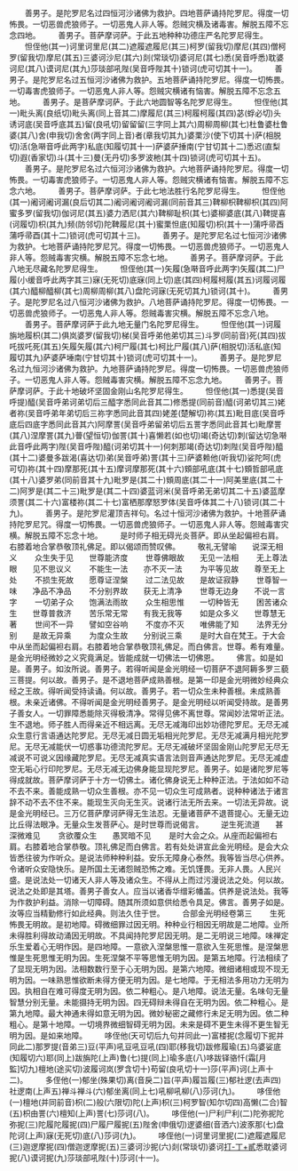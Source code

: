 <!-- { "loadSidebar": true } -->
　　善男子。是陀罗尼名过四恒河沙诸佛为救护。四地菩萨诵持陀罗尼。得度一切怖畏。一切恶兽虎狼师子。一切恶鬼人非人等。怨贼灾横及诸毒害。解脱五障不忘念四地。
　　善男子。菩萨摩诃萨。于此五地种种功德庄严名陀罗尼得生。
　　怛侄他(其一)诃里诃里尼(其二)遮履遮履尼(其三)柯罗(留我切)摩尼(其四)僧柯罗(留我切)摩尼(其五)三婆诃沙尼(其六)剡(常琰切)婆诃尼(其七)悉(吴音呼悉)耽婆诃尼(其八)谟诃尼(其九)莎琰部吼陛(吴音呼陛其十)锁诃(虎可切其十一)。
　　善男子。是陀罗尼名过五恒河沙诸佛为救护。五地菩萨诵持陀罗尼。得度一切怖畏。一切毒害虎狼师子。一切恶鬼人非人等。怨贼灾横诸有恼害。解脱五障不忘念五地。
　　善男子。是菩萨摩诃萨。于此六地圆智等名陀罗尼得生。
　　怛侄他(其一)毗头离(良纸切)毗头离(同上音其二)摩履尼(其三)柯履柯履(其四)苾(蜉必切)头诱诃底(吴音呼底其五)留(良吼切)留留留(三字同上其六)周柳周柳(其七)杜鲁婆杜鲁婆(其八)舍(申我切)舍舍(两字同上音)者(章我切其九)婆栗沙(使下切其十)萨(相脱切)活(急啭音呼此两字)私底(知履切其十一)萨婆萨捶南(宁甘切其十二)悉迟(直梨切)遐(香家切)斗(其十三)曼(无丹切)多罗波杝(其十四)锁诃(虎可切其十五)。
　　善男子。是陀罗尼名过六恒河沙诸佛为救护。六地菩萨诵持陀罗尼。得度一切怖畏。一切毒害虎狼师子。一切恶鬼人非人等。怨贼灾横诸有恼害。解脱五障不忘念六地。
　　善男子。菩萨摩诃萨。于此七地法胜行名陀罗尼得生。
　　怛侄他(其一)阇诃阇诃漏(良后切其二)阇诃阇诃阇诃漏(同前音其三)鞞柳枳鞞柳枳(其四)阿蜜多罗(留我切)伽诃尼(其五)婆力洒尼(其六)鞞柳耻枳(其七)婆柳婆底(其八)鞞提喜(诃履切)枳(其九)频(防邻切)陀鞞履尼(其十)蜜栗怛底(知履切)枳(其十一)蒲呼帚酉蒲呼帚酉(其十二)锁诃(虎可切其十三)。
　　善男子。是陀罗尼名过七恒河沙诸佛为救护。七地菩萨诵持陀罗尼咒。得度一切怖畏。一切恶兽虎狼师子。一切恶鬼人非人等。怨贼毒害灾横。解脱五障不忘念七地。
　　善男子。菩萨摩诃萨。于此八地无尽藏名陀罗尼得生。
　　怛侄他(其一)矢履(急啭音呼此两字)矢履(其二)尸履(小缓音呼此两字其三)寐(无死切)底寐(同上切)底(其四)柯履柯履(其五)诃履诃履(其六)醯柳醯柳(其七)周柳周柳(其八)盘陀诃寐(无死切其九)锁诃(其十)。
　　善男子。是陀罗尼名过八恒河沙诸佛为救护。八地菩萨诵持陀罗尼。得度一切怖畏。一切恶兽虎狼师子。一切恶鬼人非人等。怨贼毒害灾横。解脱五障不忘念八地。
　　善男子。菩萨摩诃萨于此九地无量门名陀罗尼得生。
　　怛侄他(其一)诃履旃地履枳(其二)俱岚婆罗(留我切)梯(吴音呼弟他弟切其三)斗罗(同前音)死(其四)拔吒拔吒死(其五)矢履矢履(其六)柯尸履(其七)柯比尸履(其八)萨(相脱切)活私底(知履切其九)萨婆萨埵南(宁甘切其十)锁诃(虎可切其十一)。
　　善男子。是陀罗尼名过九恒河沙诸佛为救护。九地菩萨诵持陀罗尼。得度一切怖畏。一切恶兽虎狼师子。一切恶鬼人非人等。怨贼毒害灾横。解脱五障不忘念九地。
　　善男子。菩萨摩诃萨。于此十地破坏坚固金刚山名陀罗尼得生。
　　怛侄他(其一)悉提(吴音呼提)醯(吴音呼弟诃弟切后三醯字悉同此音其二)修悉提(同前音)醯(诃弟切其三)姥者祢(吴音呼弟年弟切后三祢字悉同此音其四)姥差(楚解切)祢(其五)毗目底(吴音呼底后四底字悉同此音其六)阿摩詈(吴音呼弟留弟切后五詈字悉同此音其七)毗摩詈(其八)涅摩詈(其九)瞢(望恒切)伽詈(其十)喜懒若(如也切)竭(奇达切)刺(留达切急啭此音呼此两字)陛(吴音呼陛)醯(诃弟切其十一)何刺那竭(奇达切)刺陛(吴音呼陛)醯(其十二)婆曼多跋渴(喜达切)弟(吴音呼弟)詈(其十三)萨婆赖他(听我切)娑陀呵(虎可切)祢(其十四)摩那死(其十五)摩诃摩那死(其十六)頞部吼底(其十七)頞哲部吼底(其十八)婆罗弟(同前音其十九)毗罗是(其二十)頞周底(其二十一)阿美里底(其二十二)阿罗是(其二十三)毗罗是(其二十四)婆蓝诃米(吴音呼弟无弟切其二十五)婆蓝摩须詈(其二十六)富楼祢(其二十七)富栖那摩怒罗体(吴音呼体其二十八)锁诃(其二十九)。
　　善男子。是陀罗尼灌顶吉祥句。名过十恒河沙诸佛为救护。十地菩萨诵持陀罗尼咒。得度一切怖畏。一切恶兽虎狼师子。一切恶鬼人非人等。怨贼毒害灾横。解脱五障不忘念十地。
　　是时师子相无碍光炎菩萨。即从坐起偏袒右肩。右膝着地合掌恭敬顶礼佛足。即以偈颂而赞叹佛。
　　敬礼无譬喻　　说深无相义
　　众生失于见　　世尊能济度
　　世尊佛眼故　　无见一法相
　　无上尊法眼　　见不思议义
　　不能生一法　　亦不灭一法
　　为平等见故　　尊至无上处
　　不损生死故　　愿尊证涅槃
　　过二法见故　　是故证寂静
　　世尊智一味　　净品不净品
　　不分别界故　　获无上清净
　　世尊无边身　　不说一言字
　　一切弟子众　　饱满法雨故
　　众生相思惟　　一切种皆无
　　困苦诸众生　　世尊普救济
　　苦乐常无常　　有我无我等
　　如是众多义　　世尊慧无著
　　世间不一异　　譬如空谷响
　　不度亦不灭　　唯佛能了知
　　法界无分别　　是故无异乘
　　为度众生故　　分别说三乘
　　是时大自在梵王。于大会中从坐而起偏袒右肩。右膝着地合掌恭敬顶礼佛足。而白佛言。世尊。希有难量。是金光明经微妙之义究竟满足。皆能成就一切佛法一切佛恩。
　　佛言。如是如是。善男子。如汝所说。善男子。若得听闻是金光明经一切菩萨不退阿耨多罗三藐三菩提。何以故。善男子。是不退地菩萨成熟善根。是第一印是金光明微妙经典众经之王故。得听闻受持读诵。何以故。善男子。若一切众生未种善根。未成熟善根。未亲近诸佛。不得听闻是金光明经善男子。是金光明经以听闻受持故。是善男子善女人。一切罪障悉能除灭得极清净。常得见佛不离世尊。常闻妙法常听正法。生不退地。师子胜人而得亲近不相远离。无尽无减海印出妙功德陀罗尼。无尽无减众生意行言语通达陀罗尼。无尽无减日圆无垢相光陀罗尼。无尽无减满月相光陀罗尼。无尽无减能伏一切惑事功德流陀罗尼。无尽无减破坏坚固金刚山陀罗尼无尽无减说不可说义因缘藏陀罗尼。无尽无减真实语言法则音声通达陀罗尼。无尽无减虚空无垢心行印陀罗尼。无尽无减无边佛身能显现陀罗尼。善男子。如是诸陀罗尼等得成就故。菩萨摩诃萨于十方一切佛土。诸化佛身说无上种种正法。于法如如不动不去不来。善能成熟一切众生善根。亦不见一切众生可成熟者。说种种诸法于诸言辞不动不去不住不来。能现生灭向无生灭。说诸行法无所去来。一切法无异故。说是金光明经已。三万亿菩萨摩诃萨得无生法忍。无量诸菩萨不退菩提心。无量无边比丘得法眼净。无量众生发菩萨心。是时世尊而说偈言。
　　逆生死流道　　甚深微难见
　　贪欲覆众生　　愚冥暗不见
　　是时大会之众。从座而起偏袒右肩。右膝着地合掌恭敬。顶礼佛足而白佛言。若有处处讲宣此金光明经。是会大众皆悉往彼为作听众。是说法师种种利益。安乐无障身心泰然。我等皆当尽心供养。令诸听众安隐快乐。是所国土无诸怨贼恐怖之难。无饥馑畏。无非人畏。人民兴盛。是说法处一切诸天人非人等及诸众生。不得从上而过污漫说法之处。何以故。说法之处即是其塔。善男子善女人。应当以诸香华缯彩幡盖。供养是说法处。我等为作救护利益。消除一切障碍。随其所须如意供给悉令具足。佛言。善男子如是。汝等应当精勤修行如此经典。则法久住于世。
　　合部金光明经卷第三
　　生死怖畏无明故。是初地障。碍微细罪过因无明。种种业行相因无明故是二地障。业所未得胜利得故动涌因无明故。不具闻持陀罗尼因无明。是二无明说三地障。味禅定乐生爱着心无明作因。是四地障。一意欲入涅槃思惟一意欲入生死思惟。是涅槃思惟是生死思惟无明为因。生死涅槃不平等思惟无明为因。是第五地障。行法相续了了显现无明为因。法相数数行至于心无明为因。是第六地障。微细诸相或现不现无明为因。一味熟思惟欲断未得方便无明为因。是七地障。于无相法多用功力无明为因。执相自在难可得度无明为因。依二种粗心。是八地障。说法无量。名味句无量智慧分别无量。未能摄持无明为因。四无碍辩未得自在无明为因。依二种粗心。是第九地障。最大神通未得如意无明为因。微妙秘密之藏修行未足无明为因。依二种粗心。是第十地障。一切境界微细智碍无明为因。未来是碍不更生未得不更生智无明为因。是如来地障。
　　哆侄他(天可切后九句并同此一)富楼抳(念履切下抳并同此二)那罗提(音弟三)豆(平声)吼豆吼豆吼(四)耶(移我切)跋修履瑜(五)乌婆娑底(知履切六)耶(同上)跋旃陀(上声)鲁(七)提(同上)瑜多底(八)哆跋铎骆忏(霜[月　　監]切九)檀地(途买切)波履诃岚(罗含切十)苟留(良吼切十一)莎(平声)诃(上声十二)。
　　多侄他(一)郁坐(殊果切)离(音戾二)旨(平声)履旨履(三)郁社逻(去声四)社逻南(上声五)禅斗禅斗(六)郁坐离(同上七)吼柳吼柳(八)莎诃(九)。
　　哆侄他(一)檀地(并同前音)枳(二)般(六限切)陀(上声)枳(三)柯罗智(知尔切四)高懒(二合)智(五)枳由詈(六)檀知(上声)詈(七)莎诃(八)。
　　哆侄他(一)尸利尸利(二)陀弥抳陀弥抳(三)陀履陀履抳(四)尸履尸履抳(五)陛舍(申俄切)逻婆细(音洒六)波豕那(七)盘陀诃(上声)寐(无死切)底(八)莎诃(九)。
　　哆侄他(一)诃里诃里抳(二)遮履遮履尼(三)迦逻摩抳(四)僧迦逻摩抳(五)三婆诃沙抳(六)剡(常琰切)婆诃[打-丁+貳](七)悉耽婆诃抳(八)谟诃抳(九)莎琰部吼陛(十)莎诃(十一)。
